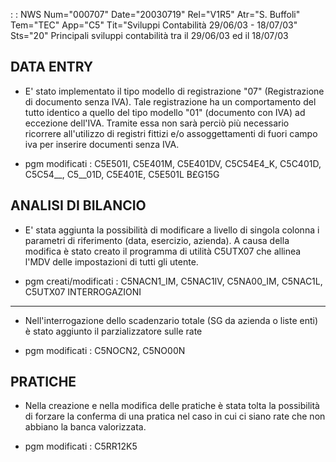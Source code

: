  :  : NWS Num="000707" Date="20030719" Rel="V1R5" Atr="S. Buffoli" Tem="TEC" App="C5" Tit="Sviluppi Contabilità 29/06/03 - 18/07/03" Sts="20"
Principali sviluppi contabilità tra il 29/06/03 ed il 18/07/03

DATA ENTRY
------------------------------------
- E' stato implementato il tipo modello di registrazione "07" (Registrazione di documento senza
IVA). Tale registrazione ha un comportamento del tutto identico a quello del tipo modello "01" (documento con IVA) ad eccezione dell'IVA. Tramite essa non sarà perciò più necessario ricorrere all'utilizzo di registri fittizi e/o assoggettamenti di fuori campo iva per inserire documenti senza IVA.

* pgm modificati :  C5E501I, C5E401M, C5E401DV, C5C54E4_K, C5C401D, C5C54__, C5__01D, C5E401E, C5E501L
B£G15G

ANALISI DI BILANCIO
------------------------------------
- E' stata aggiunta la possibilità di modificare a livello di singola colonna i parametri di
riferimento (data, esercizio, azienda). A causa della modifica è stato creato il programma di utilità C5UTX07 che allinea  l'MDV delle impostazioni di tutti gli utente.

* pgm creati/modificati :  C5NACN1_IM, C5NAC1IV, C5NA00_IM, C5NAC1L, C5UTX07 
INTERROGAZIONI
------------------------------------
- Nell'interrogazione dello scadenzario totale (SG da azienda o liste enti) è stato aggiunto
il parzializzatore sulle rate

* pgm modificati :  C5NOCN2, C5NO00N

PRATICHE
------------------------------------

- Nella creazione e nella modifica delle pratiche è stata tolta la possibilità di forzare la
conferma di una pratica nel caso in cui ci siano rate che non abbiano la banca valorizzata.

* pgm modificati :  C5RR12K5
